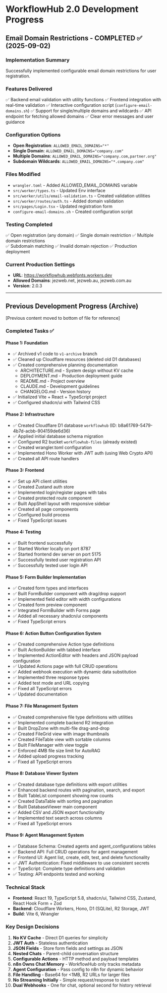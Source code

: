 # WorkflowHub 2.0 Development Progress

## Email Domain Restrictions - COMPLETED ✅ (2025-09-02)

### Implementation Summary
Successfully implemented configurable email domain restrictions for user registration.

### Features Delivered
✅ Backend email validation with utility functions
✅ Frontend integration with real-time validation
✅ Interactive configuration script (`configure-email-domains.sh`)
✅ Support for single/multiple domains and wildcards
✅ API endpoint for fetching allowed domains
✅ Clear error messages and user guidance

### Configuration Options
- **Open Registration**: `ALLOWED_EMAIL_DOMAINS="*"`
- **Single Domain**: `ALLOWED_EMAIL_DOMAINS="company.com"`
- **Multiple Domains**: `ALLOWED_EMAIL_DOMAINS="company.com,partner.org"`
- **Subdomain Wildcards**: `ALLOWED_EMAIL_DOMAINS="*.company.com"`

### Files Modified
- `wrangler.toml` - Added ALLOWED_EMAIL_DOMAINS variable
- `src/worker/types.ts` - Updated Env interface
- `src/worker/utils/email-validation.ts` - Created validation utilities
- `src/worker/routes/auth.ts` - Added domain validation
- `src/pages/Login.tsx` - Updated registration form
- `configure-email-domains.sh` - Created configuration script

### Testing Completed
✅ Open registration (any domain)
✅ Single domain restriction
✅ Multiple domain restrictions  
✅ Subdomain matching
✅ Invalid domain rejection
✅ Production deployment

### Current Production Settings
- **URL**: https://workflowhub.webfonts.workers.dev
- **Allowed Domains**: jezweb.net, jezweb.au, jezweb.com.au
- **Version**: 2.0.3

---

## Previous Development Progress (Archive)

[Previous content moved to bottom of file for reference]

### Completed Tasks ✅

#### Phase 1: Foundation
- ✅ Archived v1 code to `v1-archive` branch
- ✅ Cleaned up Cloudflare resources (deleted old D1 databases)
- ✅ Created comprehensive planning documentation
  - ARCHITECTURE.md - System design without KV cache
  - DEPLOYMENT.md - Production deployment guide
  - README.md - Project overview
  - CLAUDE.md - Development guidelines
  - CHANGELOG.md - Version history
- ✅ Initialized Vite + React + TypeScript project
- ✅ Configured shadcn/ui with Tailwind CSS

#### Phase 2: Infrastructure
- ✅ Created Cloudflare D1 database `workflowhub` (ID: b8a61769-5479-4b7d-acbb-904159de6d36)
- ✅ Applied initial database schema migration
- ✅ Configured R2 bucket `workflowhub-files` (already existed)
- ✅ Created wrangler.toml configuration
- ✅ Implemented Hono Worker with JWT auth (using Web Crypto API)
- ✅ Created all API route handlers

#### Phase 3: Frontend
- ✅ Set up API client utilities
- ✅ Created Zustand auth store
- ✅ Implemented login/register pages with tabs
- ✅ Created protected route component
- ✅ Built AppShell layout with responsive sidebar
- ✅ Created all page components
- ✅ Configured build process
- ✅ Fixed TypeScript issues

#### Phase 4: Testing
- ✅ Built frontend successfully
- ✅ Started Worker locally on port 8787
- ✅ Started frontend dev server on port 5175
- ✅ Successfully tested user registration API
- ✅ Successfully tested user login API

#### Phase 5: Form Builder Implementation
- ✅ Created form types and interfaces
- ✅ Built FormBuilder component with drag/drop support
- ✅ Implemented field editor with width configurations
- ✅ Created form preview component
- ✅ Integrated FormBuilder with Forms page
- ✅ Added all necessary shadcn/ui components
- ✅ Fixed TypeScript errors

#### Phase 6: Action Button Configuration System
- ✅ Created comprehensive Action type definitions
- ✅ Built ActionBuilder with tabbed interface
- ✅ Implemented ActionEditor with headers and JSON payload configuration
- ✅ Updated Actions page with full CRUD operations
- ✅ Added webhook execution with dynamic data substitution
- ✅ Implemented three response types
- ✅ Added test mode and URL copying
- ✅ Fixed all TypeScript errors
- ✅ Updated documentation

#### Phase 7: File Management System
- ✅ Created comprehensive file type definitions with utilities
- ✅ Implemented complete backend R2 integration
- ✅ Built DropZone with multi-file drag-and-drop
- ✅ Created FileGrid view with image thumbnails
- ✅ Created FileTable view with sortable columns
- ✅ Built FileManager with view toggle
- ✅ Enforced 4MB file size limit for AutoRAG
- ✅ Added upload progress tracking
- ✅ Fixed all TypeScript errors

#### Phase 8: Database Viewer System
- ✅ Created database type definitions with export utilities
- ✅ Enhanced backend routes with pagination, search, and export
- ✅ Built TableList component showing row counts
- ✅ Created DataTable with sorting and pagination
- ✅ Built DatabaseViewer main component
- ✅ Added CSV and JSON export functionality
- ✅ Implemented text search across columns
- ✅ Fixed all TypeScript errors

#### Phase 9: Agent Management System
- ✅ Database Schema: Created agents and agent_configurations tables
- ✅ Backend API: Full CRUD operations for agent management
- ✅ Frontend UI: Agent list, create, edit, test, and delete functionality
- ✅ JWT Authentication: Fixed middleware to use consistent secrets
- ✅ TypeScript: Complete type definitions and validation
- ✅ Testing: API endpoints tested and working

### Technical Stack
- **Frontend**: React 19, TypeScript 5.8, shadcn/ui, Tailwind CSS, Zustand, React Hook Form + Zod
- **Backend**: Cloudflare Workers, Hono, D1 (SQLite), R2 Storage, JWT
- **Build**: Vite 6, Wrangler

### Key Design Decisions
1. **No KV Cache** - Direct D1 queries for simplicity
2. **JWT Auth** - Stateless authentication
3. **JSON Fields** - Store form fields and settings as JSON
4. **Nested Chats** - Parent-child conversation structure
5. **Configurable Actions** - HTTP method and payload templates
6. **n8n Owns Chat Memory** - WorkflowHub only tracks metadata
7. **Agent Configuration** - Pass config to n8n for dynamic behavior
8. **File Handling** - Base64 for <1MB, R2 URLs for larger files
9. **No Streaming Initially** - Simple request/response to start
10. **Dual Webhooks** - One for chat, optional second for history retrieval